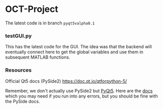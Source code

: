 # OCT-Project
The latest code is in branch ```pyqt5valpha0.1```
### testGUI.py 
This has the latest code for the GUI. The idea was that the backend will eventually connect here to get the global variables and use them in subsequent MATLAB functions. 

### Resources 
Official Qt5 docs (PySide2)
https://doc.qt.io/qtforpython-5/

Remember, we don't actually use PySide2 but [PyQt5](https://www.riverbankcomputing.com/software/pyqt/). Here are the [docs](riverbankcomputing.com/static/Docs/PyQt5/) which you may need if you run into any errors, but you should be fine with the PySide docs.
